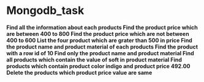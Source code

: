 # Mongodb_task

**Find all the information about each products
Find the product price which are between 400 to 800
Find the product price which are not between 400 to 600
List the four product which are grater than 500 in price 
Find the product name and product material of each products
Find the product with a row id of 10
Find only the product name and product material
Find all products which contain the value of soft in product material 
Find products which contain product color indigo  and product price 492.00
Delete the products which product price value are same**
